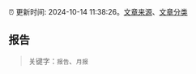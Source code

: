 :alarm_clock: 更新时间: 2024-10-14 11:38:26。[文章来源](/README.md)、[文章分类](/TAGS.md)

## 报告


> 关键字：`报告`、`月报`



